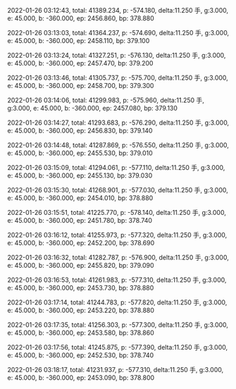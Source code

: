 2022-01-26 03:12:43, total: 41389.234, p: -574.180, delta:11.250 手, g:3.000, e: 45.000, b: -360.000, ep: 2456.860, bp: 378.880

2022-01-26 03:13:03, total: 41364.237, p: -574.690, delta:11.250 手, g:3.000, e: 45.000, b: -360.000, ep: 2458.110, bp: 379.100

2022-01-26 03:13:24, total: 41327.251, p: -576.130, delta:11.250 手, g:3.000, e: 45.000, b: -360.000, ep: 2457.470, bp: 379.200

2022-01-26 03:13:46, total: 41305.737, p: -575.700, delta:11.250 手, g:3.000, e: 45.000, b: -360.000, ep: 2458.700, bp: 379.300

2022-01-26 03:14:06, total: 41299.983, p: -575.960, delta:11.250 手, g:3.000, e: 45.000, b: -360.000, ep: 2457.080, bp: 379.130

2022-01-26 03:14:27, total: 41293.683, p: -576.290, delta:11.250 手, g:3.000, e: 45.000, b: -360.000, ep: 2456.830, bp: 379.140

2022-01-26 03:14:48, total: 41287.869, p: -576.550, delta:11.250 手, g:3.000, e: 45.000, b: -360.000, ep: 2455.530, bp: 379.010

2022-01-26 03:15:09, total: 41294.061, p: -577.110, delta:11.250 手, g:3.000, e: 45.000, b: -360.000, ep: 2455.130, bp: 379.030

2022-01-26 03:15:30, total: 41268.901, p: -577.030, delta:11.250 手, g:3.000, e: 45.000, b: -360.000, ep: 2454.010, bp: 378.880

2022-01-26 03:15:51, total: 41225.770, p: -578.140, delta:11.250 手, g:3.000, e: 45.000, b: -360.000, ep: 2451.780, bp: 378.740

2022-01-26 03:16:12, total: 41255.973, p: -577.320, delta:11.250 手, g:3.000, e: 45.000, b: -360.000, ep: 2452.200, bp: 378.690

2022-01-26 03:16:32, total: 41282.787, p: -576.900, delta:11.250 手, g:3.000, e: 45.000, b: -360.000, ep: 2455.820, bp: 379.090

2022-01-26 03:16:53, total: 41261.983, p: -577.310, delta:11.250 手, g:3.000, e: 45.000, b: -360.000, ep: 2453.730, bp: 378.880

2022-01-26 03:17:14, total: 41244.783, p: -577.820, delta:11.250 手, g:3.000, e: 45.000, b: -360.000, ep: 2453.220, bp: 378.880

2022-01-26 03:17:35, total: 41256.303, p: -577.300, delta:11.250 手, g:3.000, e: 45.000, b: -360.000, ep: 2453.580, bp: 378.860

2022-01-26 03:17:56, total: 41245.875, p: -577.390, delta:11.250 手, g:3.000, e: 45.000, b: -360.000, ep: 2452.530, bp: 378.740

2022-01-26 03:18:17, total: 41231.937, p: -577.310, delta:11.250 手, g:3.000, e: 45.000, b: -360.000, ep: 2453.090, bp: 378.800